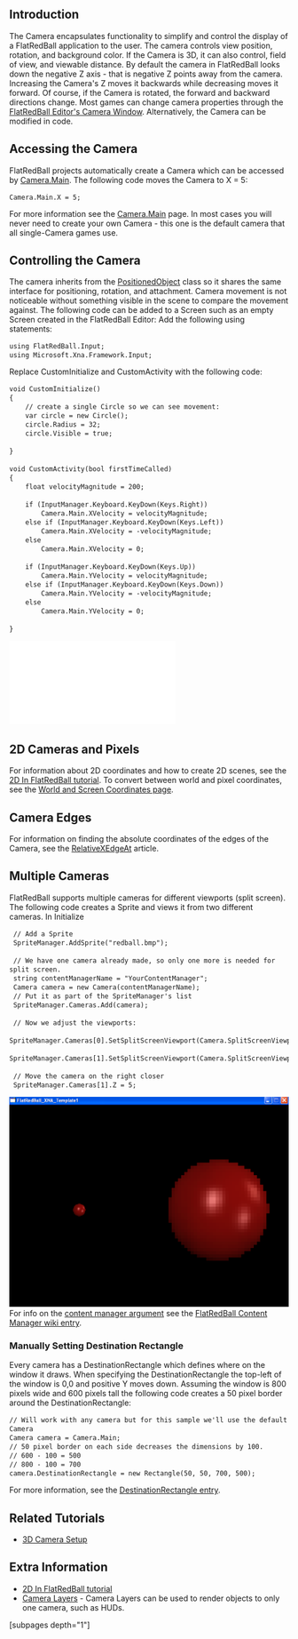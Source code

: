 ## Introduction

The Camera encapsulates functionality to simplify and control the display of a FlatRedBall application to the user. The camera controls view position, rotation, and background color. If the Camera is 3D, it can also control, field of view, and viewable distance. By default the camera in FlatRedBall looks down the negative Z axis - that is negative Z points away from the camera. Increasing the Camera's Z moves it backwards while decreasing moves it forward. Of course, if the Camera is rotated, the forward and backward directions change. Most games can change camera properties through the [FlatRedBall Editor's Camera Window](/documentation/tools/glue-reference/camera.md). Alternatively, the Camera can be modified in code.

## Accessing the Camera

FlatRedBall projects automatically create a Camera which can be accessed by [Camera.Main](/frb/docs/index.php?title=FlatRedBall.Camera.Main.md "FlatRedBall.Camera.Main"). The following code moves the Camera to X = 5:

    Camera.Main.X = 5;

For more information see the [Camera.Main](/frb/docs/index.php?title=FlatRedBall.Camera.Main.md "FlatRedBall.Camera.Main") page. In most cases you will never need to create your own Camera - this one is the default camera that all single-Camera games use.

## Controlling the Camera

The camera inherits from the [PositionedObject](/frb/docs/index.php?title=FlatRedBall.PositionedObject.md "FlatRedBall.PositionedObject") class so it shares the same interface for positioning, rotation, and attachment. Camera movement is not noticeable without something visible in the scene to compare the movement against. The following code can be added to a Screen such as an empty Screen created in the FlatRedBall Editor: Add the following using statements:

    using FlatRedBall.Input;
    using Microsoft.Xna.Framework.Input;

Replace CustomInitialize and CustomActivity with the following code:

     
    void CustomInitialize()
    {
        // create a single Circle so we can see movement:
        var circle = new Circle();
        circle.Radius = 32;
        circle.Visible = true;

    }

    void CustomActivity(bool firstTimeCalled)
    {
        float velocityMagnitude = 200;

        if (InputManager.Keyboard.KeyDown(Keys.Right))
            Camera.Main.XVelocity = velocityMagnitude;
        else if (InputManager.Keyboard.KeyDown(Keys.Left))
            Camera.Main.XVelocity = -velocityMagnitude;
        else
            Camera.Main.XVelocity = 0;

        if (InputManager.Keyboard.KeyDown(Keys.Up))
            Camera.Main.YVelocity = velocityMagnitude;
        else if (InputManager.Keyboard.KeyDown(Keys.Down))
            Camera.Main.YVelocity = -velocityMagnitude;
        else
            Camera.Main.YVelocity = 0;

    }

[![](/wp-content/uploads/2016/01/10_08-09-06.gif.md)](/wp-content/uploads/2016/01/10_08-09-06.gif.md)

## 2D Cameras and Pixels

For information about 2D coordinates and how to create 2D scenes, see the [2D In FlatRedBall tutorial](/frb/docs/index.php?title=FlatRedBallXna:Tutorials:2D_In_FlatRedBall.md "FlatRedBallXna:Tutorials:2D In FlatRedBall"). To convert between world and pixel coordinates, see the [World and Screen Coordinates page](/frb/docs/index.php?title=FlatRedBall.Math.MathFunctions#World_and_Screen_Coordinates.md "FlatRedBall.Math.MathFunctions").

## Camera Edges

For information on finding the absolute coordinates of the edges of the Camera, see the [RelativeXEdgeAt](/frb/docs/index.php?title=FlatRedBall.Camera.RelativeXEdgeAt.md "FlatRedBall.Camera.RelativeXEdgeAt") article.

## Multiple Cameras

FlatRedBall supports multiple cameras for different viewports (split screen). The following code creates a Sprite and views it from two different cameras. In Initialize

     // Add a Sprite
     SpriteManager.AddSprite("redball.bmp");

     // We have one camera already made, so only one more is needed for split screen.
     string contentManagerName = "YourContentManager";
     Camera camera = new Camera(contentManagerName);
     // Put it as part of the SpriteManager's list
     SpriteManager.Cameras.Add(camera);

     // Now we adjust the viewports:
     SpriteManager.Cameras[0].SetSplitScreenViewport(Camera.SplitScreenViewport.LeftHalf);
     SpriteManager.Cameras[1].SetSplitScreenViewport(Camera.SplitScreenViewport.RightHalf);   

     // Move the camera on the right closer
     SpriteManager.Cameras[1].Z = 5;

![SplitScreen.png](/media/migrated_media-SplitScreen.png) For info on the [content manager argument](/frb/docs/index.php?title=FlatRedBall_Content_Manager.md "FlatRedBall Content Manager") see the [FlatRedBall Content Manager wiki entry](/frb/docs/index.php?title=FlatRedBall_Content_Manager.md "FlatRedBall Content Manager").

### Manually Setting Destination Rectangle

Every camera has a DestinationRectangle which defines where on the window it draws. When specifying the DestinationRectangle the top-left of the window is 0,0 and positive Y moves down. Assuming the window is 800 pixels wide and 600 pixels tall the following code creates a 50 pixel border around the DestinationRectangle:

    // Will work with any camera but for this sample we'll use the default Camera
    Camera camera = Camera.Main;
    // 50 pixel border on each side decreases the dimensions by 100.
    // 600 - 100 = 500
    // 800 - 100 = 700
    camera.DestinationRectangle = new Rectangle(50, 50, 700, 500);

For more information, see the [DestinationRectangle entry](/frb/docs/index.php?title=FlatRedBall.Camera.DestinationRectangle.md "FlatRedBall.Camera.DestinationRectangle").

## Related Tutorials

-   [3D Camera Setup](/frb/docs/index.php?title=FlatRedBallXna:Tutorials:3D_Camera_Setup.md "FlatRedBallXna:Tutorials:3D Camera Setup")

## Extra Information

-   [2D In FlatRedBall tutorial](/frb/docs/index.php?title=FlatRedBallXna:Tutorials:2D_In_FlatRedBall.md "FlatRedBallXna:Tutorials:2D In FlatRedBall")
-   [Camera Layers](/frb/docs/index.php?title=FlatRedBall.Graphics.Layer#Camera_Layers.md "FlatRedBall.Graphics.Layer") - Camera Layers can be used to render objects to only one camera, such as HUDs.

\[subpages depth="1"\]
